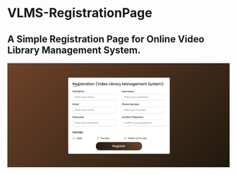 # VLMS-RegistrationPage

## A Simple Registration Page for Online Video Library Management System.

![Registration Page](https://github.com/TanushreeShaw/VLMS-RegistrationPage/blob/main/RegistrationPage.png)
